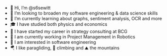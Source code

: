 - 👋 Hi, I’m @s6sewitt
- 👀 I’m looking to broaden my software engineering & data science skills
- 🌱 I’m currently learning about graphs, sentiment analysis, OCR and more
- 🎓 I have studied both physics and economics
- 👔 I have started my career in strategy consulting at BCG
- 👔 I am currently working in Project Management in Robotics
- 🎯 I am interested in software engineering
- 🪂 I like paragliding, 🧗 climbing and ⛰️ the mountains

<!---
s6sewitt/s6sewitt is a ✨ special ✨ repository because its `README.md` (this file) appears on your GitHub profile.
You can click the Preview link to take a look at your changes.
--->
